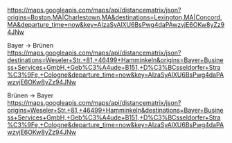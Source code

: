 

https://maps.googleapis.com/maps/api/distancematrix/json?origins=Boston,MA|Charlestown,MA&destinations=Lexington,MA|Concord,MA&departure_time=now&key=AIzaSyAlXU6BsPwg4daPAwzvjE6OKw8yZz94JNw

Bayer -> Brünen
https://maps.googleapis.com/maps/api/distancematrix/json?destinations=Weseler+Str.+81,+46499+Hamminkeln&origins=Bayer+Business+Services+GmbH,+Geb%C3%A4ude+B151,+D%C3%BCsseldorfer+Stra%C3%9Fe,+Cologne&departure_time=now&key=AIzaSyAlXU6BsPwg4daPAwzvjE6OKw8yZz94JNw

Brünen -> Bayer
https://maps.googleapis.com/maps/api/distancematrix/json?origins=Weseler+Str.+81,+46499+Hamminkeln&destinations=Bayer+Business+Services+GmbH,+Geb%C3%A4ude+B151,+D%C3%BCsseldorfer+Stra%C3%9Fe,+Cologne&departure_time=now&key=AIzaSyAlXU6BsPwg4daPAwzvjE6OKw8yZz94JNw